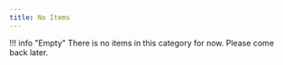 ```yaml
---
title: No Items
---
```


!!! info "Empty"
    There is no items in this category for now. Please come back later.
